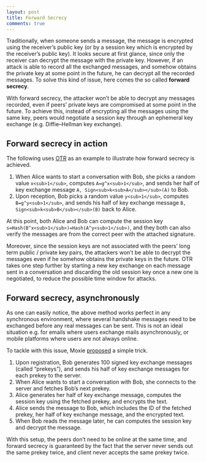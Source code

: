```yaml
---
layout: post
title: Forward Secrecy
comments: true
---
```


Traditionally, when someone sends a message, the message is encrypted using the receiver’s public key (or by a session key which is encrypted by the receiver’s public key). It looks secure at first glance, since only the receiver can decrypt the message with the private key. However, if an attack is able to record all the exchanged messages, and somehow obtains the private key at some point in the future, he can decrypt all the recorded messages. To solve this kind of issue, here comes the so called **forward secrecy**.

With forward secrecy, the attacker won’t be able to decrypt any messages recorded, even if peers’ private keys are compromised at some point in the future. To achieve this, instead of encrypting all the messages using the same key, peers would negotiate a session key through an ephemeral key exchange (e.g. Diffie–Hellman key exchange).

## Forward secrecy in action

The following uses [OTR](https://otr.cypherpunks.ca/otr-wpes.pdf) as an example to illustrate how forward secrecy is achieved.

1. When Alice wants to start a conversation with Bob, she picks a random value `x<sub>1</sub>`, computes `A=g^x<sub>1</sub>`, and sends her half of key exchange message `A, Sign<sub>k<sub>A</sub></sub>(A)` to Bob.
2. Upon reception, Bob picks a random value `y<sub>1</sub>`, computes `B=g^y<sub>1</sub>`, and sends his half of key exchange message `B, Sign<sub>k<sub>B</sub></sub>(B)` back to Alice.

At this point, both Alice and Bob can compute the session key `s=Hash(B^x<sub>1</sub>)=Hash(A^y<sub>1</sub>)`, and they both can also verify the messages are from the correct peer with the attached signature.

Moreover, since the session keys are not associated with the peers’ long term public / private key pairs, the attackers won’t be able to decrypt the messages even if he somehow obtains the private keys in the future. OTR takes one step further by starting a new key exchange on each message sent in a conversation and discarding the old session key once a new one is negotiated, to reduce the possible time window for attacks.

## Forward secrecy, asynchronously

As one can easily notice, the above method works perfect in any synchronous environment, where several handshake messages need to be exchanged before any real messages can be sent. This is not an ideal situation e.g. for emails where users exchange mails asynchronously, or mobile platforms where users are not always online.

To tackle with this issue, Moxie [proposed](https://whispersystems.org/blog/asynchronous-security/) a simple trick.

1. Upon registration, Bob generates 100 signed key exchange messages (called “prekeys”), and sends his half of key exchange messages for each prekey to the server.
2. When Alice wants to start a conversation with Bob, she connects to the server and fetches Bob’s next prekey.
3. Alice generates her half of key exchange message, computes the session key using the fetched prekey, and encrypts the text.
4. Alice sends the message to Bob, which includes the ID of the fetched prekey, her half of key exchange message, and the encrypted text.
5. When Bob reads the message later, he can computes the session key and decrypt the message.

With this setup, the peers don’t need to be online at the same time, and forward secrecy is guaranteed by the fact that the server never sends out the same prekey twice, and client never accepts the same prekey twice.
